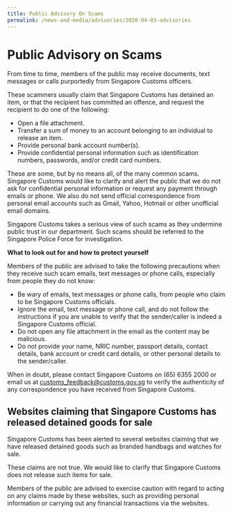 ```yaml
---
title: Public Advisory On Scams
permalink: /news-and-media/advisories/2020-04-03-advisories
---
```

# Public Advisory on Scams

From time to time, members of the public may receive documents, text messages or calls purportedly from Singapore Customs officers.

These scammers usually claim that Singapore Customs has detained an item, or that the recipient has committed an offence, and request the recipient to do one of the following:

-   Open a file attachment.
-   Transfer a sum of money to an account belonging to an individual to release an item.
-   Provide personal bank account number(s).
-   Provide confidential personal information such as identification numbers, passwords, and/or credit card numbers.

These are some, but by no means all, of the many common scams. Singapore Customs would like to clarify and alert the public that we do not ask for confidential personal information or request any payment through emails or phone. We also do not send official correspondence from personal email accounts such as Gmail, Yahoo, Hotmail or other unofficial email domains.

Singapore Customs takes a serious view of such scams as they undermine public trust in our department. Such scams should be referred to the Singapore Police Force for investigation.

**What to look out for and how to protect yourself**

Members of the public are advised to take the following precautions when they receive such scam emails, text messages or phone calls, especially from people they do not know:

-   Be wary of emails, text messages or phone calls, from people who claim to be Singapore Customs officials.
-   Ignore the email, text message or phone call, and do not follow the instructions if you are unable to verify that the sender/caller is indeed a Singapore Customs official.
-   Do not open any file attachment in the email as the content may be malicious.
-   Do not provide your name, NRIC number, passport details, contact details, bank account or credit card details, or other personal details to the sender/caller.

When in doubt, please contact Singapore Customs on (65) 6355 2000 or  email us at  [customs_feedback@customs.gov.sg](mailto:customs_feedback@customs.gov.sg)  to verify the authenticity of any correspondence you have received from Singapore Customs.

## Websites claiming that Singapore Customs has released detained goods for sale

Singapore Customs has been alerted to several websites claiming that we have released detained goods such as branded handbags and watches for sale.

These claims are not true. We would like to clarify that Singapore Customs does not release such items for sale.

Members of the public are advised to exercise caution with regard to acting on any claims made by these websites, such as providing personal information or carrying out any financial transactions via the websites.
